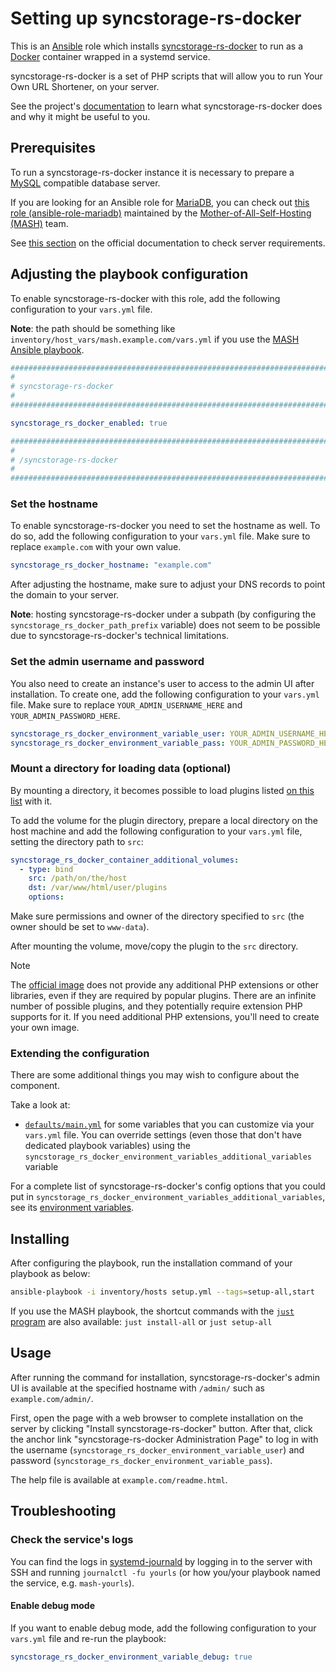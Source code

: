 <!--
SPDX-FileCopyrightText: 2020 - 2024 MDAD project contributors
SPDX-FileCopyrightText: 2020 - 2024 Slavi Pantaleev
SPDX-FileCopyrightText: 2020 Aaron Raimist
SPDX-FileCopyrightText: 2020 Chris van Dijk
SPDX-FileCopyrightText: 2020 Dominik Zajac
SPDX-FileCopyrightText: 2020 Mickaël Cornière
SPDX-FileCopyrightText: 2022 François Darveau
SPDX-FileCopyrightText: 2022 Julian Foad
SPDX-FileCopyrightText: 2022 Warren Bailey
SPDX-FileCopyrightText: 2023 Antonis Christofides
SPDX-FileCopyrightText: 2023 Felix Stupp
SPDX-FileCopyrightText: 2023 Pierre 'McFly' Marty
SPDX-FileCopyrightText: 2024 - 2025 Suguru Hirahara

SPDX-License-Identifier: AGPL-3.0-or-later
-->

# Setting up syncstorage-rs-docker

This is an [Ansible](https://www.ansible.com/) role which installs [syncstorage-rs-docker](https://yourls.org) to run as a [Docker](https://www.docker.com/) container wrapped in a systemd service.

syncstorage-rs-docker is a set of PHP scripts that will allow you to run Your Own URL Shortener, on your server.

See the project's [documentation](https://yourls.org/docs) to learn what syncstorage-rs-docker does and why it might be useful to you.

## Prerequisites

To run a syncstorage-rs-docker instance it is necessary to prepare a [MySQL](https://www.mysql.com/) compatible database server.

If you are looking for an Ansible role for [MariaDB](https://mariadb.org/), you can check out [this role (ansible-role-mariadb)](https://github.com/mother-of-all-self-hosting/ansible-role-mariadb) maintained by the [Mother-of-All-Self-Hosting (MASH)](https://github.com/mother-of-all-self-hosting) team.

See [this section](https://yourls.org/docs#server-requirements) on the official documentation to check server requirements.

## Adjusting the playbook configuration

To enable syncstorage-rs-docker with this role, add the following configuration to your `vars.yml` file.

**Note**: the path should be something like `inventory/host_vars/mash.example.com/vars.yml` if you use the [MASH Ansible playbook](https://github.com/mother-of-all-self-hosting/mash-playbook).

```yaml
########################################################################
#                                                                      #
# syncstorage-rs-docker                                                #
#                                                                      #
########################################################################

syncstorage_rs_docker_enabled: true

########################################################################
#                                                                      #
# /syncstorage-rs-docker                                               #
#                                                                      #
########################################################################
```

### Set the hostname

To enable syncstorage-rs-docker you need to set the hostname as well. To do so, add the following configuration to your `vars.yml` file. Make sure to replace `example.com` with your own value.

```yaml
syncstorage_rs_docker_hostname: "example.com"
```

After adjusting the hostname, make sure to adjust your DNS records to point the domain to your server.

**Note**: hosting syncstorage-rs-docker under a subpath (by configuring the `syncstorage_rs_docker_path_prefix` variable) does not seem to be possible due to syncstorage-rs-docker's technical limitations.

### Set the admin username and password

You also need to create an instance's user to access to the admin UI after installation. To create one, add the following configuration to your `vars.yml` file. Make sure to replace `YOUR_ADMIN_USERNAME_HERE` and `YOUR_ADMIN_PASSWORD_HERE`.

```yaml
syncstorage_rs_docker_environment_variable_user: YOUR_ADMIN_USERNAME_HERE
syncstorage_rs_docker_environment_variable_pass: YOUR_ADMIN_PASSWORD_HERE
```

### Mount a directory for loading data (optional)

By mounting a directory, it becomes possible to load plugins listed [on this list](https://github.com/syncstorage-rs-docker/awesome) with it.

To add the volume for the plugin directory, prepare a local directory on the host machine and add the following configuration to your `vars.yml` file, setting the directory path to `src`:

```yaml
syncstorage_rs_docker_container_additional_volumes:
  - type: bind
    src: /path/on/the/host
    dst: /var/www/html/user/plugins
    options:
```

Make sure permissions and owner of the directory specified to `src` (the owner should be set to `www-data`).

After mounting the volume, move/copy the plugin to the `src` directory.

>[!NOTE]
> The [official image](https://hub.docker.com/_/yourls) does not provide any additional PHP extensions or other libraries, even if they are required by popular plugins. There are an infinite number of possible plugins, and they potentially require extension PHP supports for it. If you need additional PHP extensions, you'll need to create your own image.

### Extending the configuration

There are some additional things you may wish to configure about the component.

Take a look at:

- [`defaults/main.yml`](../defaults/main.yml) for some variables that you can customize via your `vars.yml` file. You can override settings (even those that don't have dedicated playbook variables) using the `syncstorage_rs_docker_environment_variables_additional_variables` variable

For a complete list of syncstorage-rs-docker's config options that you could put in `syncstorage_rs_docker_environment_variables_additional_variables`, see its [environment variables](https://yourls.org/docs/guide/essentials/configuration).

## Installing

After configuring the playbook, run the installation command of your playbook as below:

```sh
ansible-playbook -i inventory/hosts setup.yml --tags=setup-all,start
```

If you use the MASH playbook, the shortcut commands with the [`just` program](https://github.com/mother-of-all-self-hosting/mash-playbook/blob/main/docs/just.md) are also available: `just install-all` or `just setup-all`

## Usage

After running the command for installation, syncstorage-rs-docker's admin UI is available at the specified hostname with `/admin/` such as `example.com/admin/`.

First, open the page with a web browser to complete installation on the server by clicking "Install syncstorage-rs-docker" button. After that, click the anchor link "syncstorage-rs-docker Administration Page" to log in with the username (`syncstorage_rs_docker_environment_variable_user`) and password (`syncstorage_rs_docker_environment_variable_pass`).

The help file is available at `example.com/readme.html`.

## Troubleshooting

### Check the service's logs

You can find the logs in [systemd-journald](https://www.freedesktop.org/software/systemd/man/systemd-journald.service.html) by logging in to the server with SSH and running `journalctl -fu yourls` (or how you/your playbook named the service, e.g. `mash-yourls`).

#### Enable debug mode

If you want to enable debug mode, add the following configuration to your `vars.yml` file and re-run the playbook:

```yaml
syncstorage_rs_docker_environment_variable_debug: true
```
